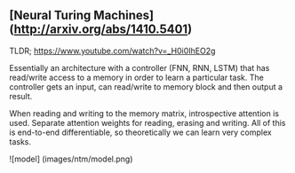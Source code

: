 ## [Neural Turing Machines] (http://arxiv.org/abs/1410.5401)

TLDR; https://www.youtube.com/watch?v=_H0i0IhEO2g

Essentially an architecture with a controller (FNN, RNN, LSTM) that has read/write access to a memory in order to learn a particular task. The controller gets an input, can read/write to memory block and then output a result. 

When reading and writing to the memory matrix, introspective attention is used. Separate attention weights for reading, erasing and writing. All of this is end-to-end differentiable, so theoretically we can learn very complex tasks. 

![model] (images/ntm/model.png)


